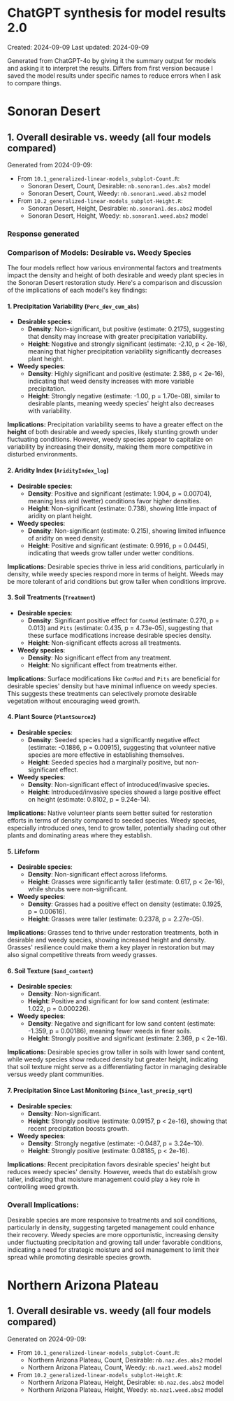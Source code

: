 # ChatGPT synthesis for model results 2.0
Created: 2024-09-09
Last updated: 2024-09-09
  
Generated from ChatGPT-4o by giving it the summary output for models and asking it to interpret the results. Differs from first version because I saved the model results under specific names to reduce errors when I ask to compare things. 


# Sonoran Desert
## 1. Overall desirable vs. weedy (all four models compared)
Generated from 2024-09-09:
- From `10.1_generalized-linear-models_subplot-Count.R`:
    - Sonoran Desert, Count, Desirable: `nb.sonoran1.des.abs2` model
    - Sonoran Desert, Count, Weedy: `nb.sonoran1.weed.abs2` model
- From `10.2_generalized-linear-models_subplot-Height.R`:
    - Sonoran Desert, Height, Desirable: `nb.sonoran1.des.abs2` model
    - Sonoran Desert, Height, Weedy: `nb.sonoran1.weed.abs2` model

### Response generated
### Comparison of Models: Desirable vs. Weedy Species

The four models reflect how various environmental factors and treatments impact the density and height of both desirable and weedy plant species in the Sonoran Desert restoration study. Here's a comparison and discussion of the implications of each model's key findings:

#### 1. **Precipitation Variability (`Perc_dev_cum_abs`)**
- **Desirable species**:
  - **Density**: Non-significant, but positive (estimate: 0.2175), suggesting that density may increase with greater precipitation variability.
  - **Height**: Negative and strongly significant (estimate: -2.10, p < 2e-16), meaning that higher precipitation variability significantly decreases plant height.
- **Weedy species**:
  - **Density**: Highly significant and positive (estimate: 2.386, p < 2e-16), indicating that weed density increases with more variable precipitation.
  - **Height**: Strongly negative (estimate: -1.00, p = 1.70e-08), similar to desirable plants, meaning weedy species' height also decreases with variability.  

**Implications:** Precipitation variability seems to have a greater effect on the **height** of both desirable and weedy species, likely stunting growth under fluctuating conditions. However, weedy species appear to capitalize on variability by increasing their density, making them more competitive in disturbed environments.

#### 2. **Aridity Index (`AridityIndex_log`)**
- **Desirable species**:
  - **Density**: Positive and significant (estimate: 1.904, p = 0.00704), meaning less arid (wetter) conditions favor higher densities.
  - **Height**: Non-significant (estimate: 0.738), showing little impact of aridity on plant height.
- **Weedy species**:
  - **Density**: Non-significant (estimate: 0.215), showing limited influence of aridity on weed density.
  - **Height**: Positive and significant (estimate: 0.9916, p = 0.0445), indicating that weeds grow taller under wetter conditions.

**Implications:** Desirable species thrive in less arid conditions, particularly in density, while weedy species respond more in terms of height. Weeds may be more tolerant of arid conditions but grow taller when conditions improve.

#### 3. **Soil Treatments (`Treatment`)**
- **Desirable species**:
  - **Density**: Significant positive effect for `ConMod` (estimate: 0.270, p = 0.013) and `Pits` (estimate: 0.435, p = 4.73e-05), suggesting that these surface modifications increase desirable species density.
  - **Height**: Non-significant effects across all treatments.
- **Weedy species**:
  - **Density**: No significant effect from any treatment.
  - **Height**: No significant effect from treatments either.

**Implications:** Surface modifications like `ConMod` and `Pits` are beneficial for desirable species' density but have minimal influence on weedy species. This suggests these treatments can selectively promote desirable vegetation without encouraging weed growth.

#### 4. **Plant Source (`PlantSource2`)**
- **Desirable species**:
  - **Density**: Seeded species had a significantly negative effect (estimate: -0.1886, p = 0.00915), suggesting that volunteer native species are more effective in establishing themselves.
  - **Height**: Seeded species had a marginally positive, but non-significant effect.
- **Weedy species**:
  - **Density**: Non-significant effect of introduced/invasive species.
  - **Height**: Introduced/invasive species showed a large positive effect on height (estimate: 0.8102, p = 9.24e-14).

**Implications:** Native volunteer plants seem better suited for restoration efforts in terms of density compared to seeded species. Weedy species, especially introduced ones, tend to grow taller, potentially shading out other plants and dominating areas where they establish.

#### 5. **Lifeform**
- **Desirable species**:
  - **Density**: Non-significant effect across lifeforms.
  - **Height**: Grasses were significantly taller (estimate: 0.617, p < 2e-16), while shrubs were non-significant.
- **Weedy species**:
  - **Density**: Grasses had a positive effect on density (estimate: 0.1925, p = 0.00616).
  - **Height**: Grasses were taller (estimate: 0.2378, p = 2.27e-05).

**Implications:** Grasses tend to thrive under restoration treatments, both in desirable and weedy species, showing increased height and density. Grasses' resilience could make them a key player in restoration but may also signal competitive threats from weedy grasses.

#### 6. **Soil Texture (`Sand_content`)**
- **Desirable species**:
  - **Density**: Non-significant.
  - **Height**: Positive and significant for low sand content (estimate: 1.022, p = 0.000226).
- **Weedy species**:
  - **Density**: Negative and significant for low sand content (estimate: -1.359, p = 0.00186), meaning fewer weeds in finer soils.
  - **Height**: Strongly positive and significant (estimate: 2.369, p < 2e-16).

**Implications:** Desirable species grow taller in soils with lower sand content, while weedy species show reduced density but greater height, indicating that soil texture might serve as a differentiating factor in managing desirable versus weedy plant communities.

#### 7. **Precipitation Since Last Monitoring (`Since_last_precip_sqrt`)**
- **Desirable species**:
  - **Density**: Non-significant.
  - **Height**: Strongly positive (estimate: 0.09157, p < 2e-16), showing that recent precipitation boosts growth.
- **Weedy species**:
  - **Density**: Strongly negative (estimate: -0.0487, p = 3.24e-10).
  - **Height**: Strongly positive (estimate: 0.08185, p < 2e-16).

**Implications:** Recent precipitation favors desirable species' height but reduces weedy species' density. However, weeds that do establish grow taller, indicating that moisture management could play a key role in controlling weed growth.

### Overall Implications:
Desirable species are more responsive to treatments and soil conditions, particularly in density, suggesting targeted management could enhance their recovery. Weedy species are more opportunistic, increasing density under fluctuating precipitation and growing tall under favorable conditions, indicating a need for strategic moisture and soil management to limit their spread while promoting desirable species growth.




# Northern Arizona Plateau
## 1. Overall desirable vs. weedy (all four models compared)
Generated on 2024-09-09:  
- From `10.1_generalized-linear-models_subplot-Count.R`:
    - Northern Arizona Plateau, Count, Desirable: `nb.naz.des.abs2` model
    - Northern Arizona Plateau, Count, Weedy: `nb.naz1.weed.abs2` model
- From `10.2_generalized-linear-models_subplot-Height.R`:
    - Northern Arizona Plateau, Height, Desirable: `nb.naz.des.abs2` model
    - Northern Arizona Plateau, Height, Weedy: `nb.naz1.weed.abs2` model